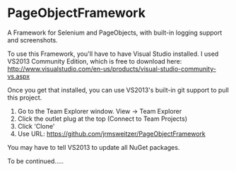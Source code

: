# PageObjectFramework
A Framework for Selenium and PageObjects, with built-in logging support and screenshots.

To use this Framework, you'll have to have Visual Studio installed. I used VS2013 Community Edition, which is free to download
here: http://www.visualstudio.com/en-us/products/visual-studio-community-vs.aspx

Once you get that installed, you can use VS2013's built-in git support to pull this project.
1. Go to the Team Explorer window. View -> Team Explorer
2. Click the outlet plug at the top (Connect to Team Projects)
3. Click 'Clone'
4. Use URL: https://github.com/jrmsweitzer/PageObjectFramework

You may have to tell VS2013 to update all NuGet packages.

To be continued.....
